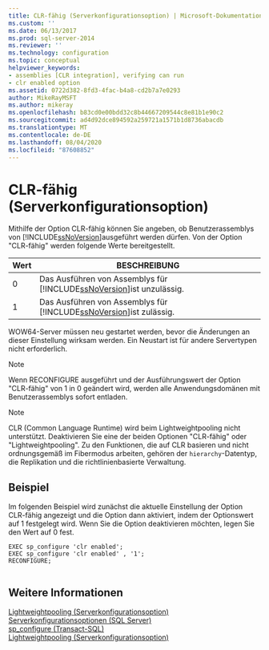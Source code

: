 ```yaml
---
title: CLR-fähig (Serverkonfigurationsoption) | Microsoft-Dokumentation
ms.custom: ''
ms.date: 06/13/2017
ms.prod: sql-server-2014
ms.reviewer: ''
ms.technology: configuration
ms.topic: conceptual
helpviewer_keywords:
- assemblies [CLR integration], verifying can run
- clr enabled option
ms.assetid: 0722d382-8fd3-4fac-b4a8-cd2b7a7e0293
author: MikeRayMSFT
ms.author: mikeray
ms.openlocfilehash: b83cd0e00bdd32c8b44667209544c8e81b1e90c2
ms.sourcegitcommit: ad4d92dce894592a259721a1571b1d8736abacdb
ms.translationtype: MT
ms.contentlocale: de-DE
ms.lasthandoff: 08/04/2020
ms.locfileid: "87608852"
---
```

# <a name="clr-enabled-server-configuration-option"></a>CLR-fähig (Serverkonfigurationsoption)
  Mithilfe der Option CLR-fähig können Sie angeben, ob Benutzerassemblys von [!INCLUDE[ssNoVersion](../../includes/ssnoversion-md.md)]ausgeführt werden dürfen. Von der Option "CLR-fähig" werden folgende Werte bereitgestellt.  
  
|Wert|BESCHREIBUNG|  
|-----------|-----------------|  
|0|Das Ausführen von Assemblys für [!INCLUDE[ssNoVersion](../../includes/ssnoversion-md.md)]ist unzulässig.|  
|1|Das Ausführen von Assemblys für [!INCLUDE[ssNoVersion](../../includes/ssnoversion-md.md)]ist zulässig.|  
  
 WOW64-Server müssen neu gestartet werden, bevor die Änderungen an dieser Einstellung wirksam werden. Ein Neustart ist für andere Servertypen nicht erforderlich.  
  
> [!NOTE]  
>  Wenn RECONFIGURE ausgeführt und der Ausführungswert der Option "CLR-fähig" von 1 in 0 geändert wird, werden alle Anwendungsdomänen mit Benutzerassemblys sofort entladen.  
  
> [!NOTE]  
>  CLR (Common Language Runtime) wird beim Lightweightpooling nicht unterstützt. Deaktivieren Sie eine der beiden Optionen "CLR-fähig" oder "Lightweightpooling". Zu den Funktionen, die auf CLR basieren und nicht ordnungsgemäß im Fibermodus arbeiten, gehören der `hierarchy`-Datentyp, die Replikation und die richtlinienbasierte Verwaltung.  
  
## <a name="example"></a>Beispiel  
 Im folgenden Beispiel wird zunächst die aktuelle Einstellung der Option CLR-fähig angezeigt und die Option dann aktiviert, indem der Optionswert auf 1 festgelegt wird. Wenn Sie die Option deaktivieren möchten, legen Sie den Wert auf 0 fest.  
  
```  
EXEC sp_configure 'clr enabled';  
EXEC sp_configure 'clr enabled' , '1';  
RECONFIGURE;  
  
```  
  
## <a name="see-also"></a>Weitere Informationen  
 [Lightweightpooling (Serverkonfigurationsoption)](lightweight-pooling-server-configuration-option.md)   
 [Serverkonfigurationsoptionen &#40;SQL Server&#41;](server-configuration-options-sql-server.md)   
 [sp_configure &#40;Transact-SQL&#41;](/sql/relational-databases/system-stored-procedures/sp-configure-transact-sql)   
 [Lightweightpooling (Serverkonfigurationsoption)](lightweight-pooling-server-configuration-option.md)  
  
  
